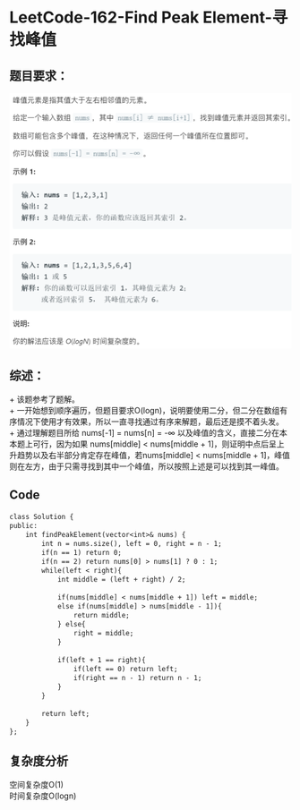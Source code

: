 # LeetCode-162-Find Peak Element-寻找峰值

## 题目要求：
![avatar](https://github.com/JakeChanFangZiyuan20/MyLeetCode/blob/master/img/162.png)

## 综述：  
\+ 该题参考了题解。  
\+ 一开始想到顺序遍历，但题目要求O(logn)，说明要使用二分，但二分在数组有序情况下使用才有效果，所以一直寻找通过有序来解题，最后还是摸不着头发。  
\+ 通过理解题目所给 nums[-1] = nums[n] = -∞ 以及峰值的含义，直接二分在本本题上可行，因为如果 nums[middle] < nums[middle + 1]，则证明中点后呈上升趋势以及右半部分肯定存在峰值，若nums[middle] < nums[middle + 1]，峰值则在左方，由于只需寻找到其中一个峰值，所以按照上述是可以找到其一峰值。

## Code
```
class Solution {
public:
    int findPeakElement(vector<int>& nums) {
        int n = nums.size(), left = 0, right = n - 1;
        if(n == 1) return 0;
        if(n == 2) return nums[0] > nums[1] ? 0 : 1;
        while(left < right){
            int middle = (left + right) / 2;

            if(nums[middle] < nums[middle + 1]) left = middle;
            else if(nums[middle] > nums[middle - 1]){
                return middle;
            } else{
                right = middle;
            }

            if(left + 1 == right){
                if(left == 0) return left;
                if(right == n - 1) return n - 1;
            }
        }

        return left;
    }
};
```


## 复杂度分析
空间复杂度O(1)  
时间复杂度O(logn)

